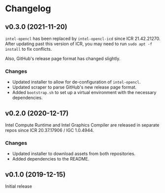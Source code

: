 # Changelog


## v0.3.0 (2021-11-20)

`intel-opencl` has been replaced by `intel-opencl-icd` since ICR 21.42.21270.
After updating past this version of ICR, you may need to run `sudo apt -f install` to fix conflicts.

Also, GitHub's release page format has changed slightly.

### Changes
- Updated installer to allow for de-configuration of `intel-opencl`.
- Updated scraper to parse GitHub's new release page format.
- Added `bootstrap.sh` to set up a virtual environment with the necessary dependencies.


## v0.2.0 (2020-12-17)

Intel Compute Runtime and Intel Graphics Compiler are released in separate repos since ICR 20.37.17906 / IGC 1.0.4944.

### Changes
- Updated installer to download assets from both repositories.
- Added dependencies to the README.


## v0.1.0 (2019-12-15)

Initial release